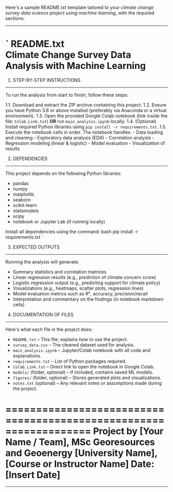 Here's a sample README.txt template tailored to your *climate change survey data science project using machine learning*, with the required sections:

---

`
README.txt  
Climate Change Survey Data Analysis with Machine Learning  
==================================================================

1. STEP-BY-STEP INSTRUCTIONS
-----------------------------
To run the analysis from start to finish, follow these steps:

1.1. Download and extract the ZIP archive containing this project.
1.2. Ensure you have Python 3.8 or above installed (preferably via Anaconda or a virtual environment).
1.3. Open the provided Google Colab notebook (link inside the file: `Colab_Link.txt`) **OR** run `main_analysis.ipynb` locally.
1.4. (Optional) Install required Python libraries using `pip install -r requirements.txt`.
1.5. Execute the notebook cells in order. The notebook handles:
    - Data loading and cleaning
    - Exploratory data analysis (EDA)
    - Correlation analysis
    - Regression modeling (linear & logistic)
    - Model evaluation
    - Visualization of results

2. DEPENDENCIES
---------------
This project depends on the following Python libraries:

- pandas
- numpy
- matplotlib
- seaborn
- scikit-learn
- statsmodels
- scipy
- notebook or Jupyter Lab (if running locally)

Install all dependencies using the command:
bash
pip install -r requirements.txt
`

3. EXPECTED OUTPUTS

---

Running the analysis will generate:

* Summary statistics and correlation matrices
* Linear regression results (e.g., prediction of climate concern score)
* Logistic regression output (e.g., predicting support for climate policy)
* Visualizations (e.g., heatmaps, scatter plots, regression lines)
* Model evaluation metrics such as R², accuracy, precision/recall
* Interpretation and commentary on the findings (in notebook markdown cells)

4. DOCUMENTATION OF FILES

---

Here's what each file in the project does:

* `README.txt` – This file; explains how to use the project.
* `survey_data.csv` – The cleaned dataset used for analysis.
* `main_analysis.ipynb` – Jupyter/Colab notebook with all code and explanations.
* `requirements.txt` – List of Python packages required.
* `Colab_Link.txt` – Direct link to open the notebook in Google Colab.
* `models/` (folder, optional) – If included, contains saved ML models.
* `figures/` (folder, optional) – Stores generated plots and visualizations.
* `notes.txt` (optional) – Any relevant notes or assumptions made during the project.

\==================================================================
Project by \[Your Name / Team], MSc Georesources and Geoenergy
\[University Name], \[Course or Instructor Name]
Date: \[Insert Date]
====================



---
